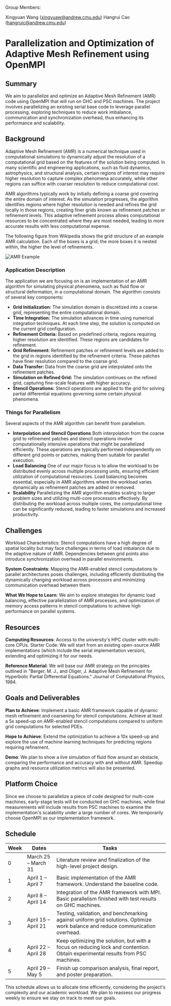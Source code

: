 Group Members:

Xingyuan Wang (xingyuaw@andrew.cmu.edu)
Hangrui Cao (hangruic@andrew.cmu.edu)

# Parallelization and Optimization of Adaptive Mesh Refinement using OpenMPI

## Summary

We aim to parallelize and optimize an Adaptive Mesh Refinement (AMR) code using OpenMPI that will run on GHC and PSC machines. The project involves parallelizing an existing serial base code to leverage parallel processing, exploring techniques to reduce work imbalance, communication and synchronization overhead, thus enhancing its performance and scalability.

## Background

Adaptive Mesh Refinement (AMR) is a numerical technique used in computational simulations to dynamically adjust the resolution of a computational grid based on the features of the solution being computed. In many scientific and engineering applications, such as fluid dynamics, astrophysics, and structural analysis, certain regions of interest may require higher resolution to capture complex phenomena accurately, while other regions can suffice with coarser resolution to reduce computational cost.

AMR algorithms typically work by initially defining a coarse grid covering the entire domain of interest. As the simulation progresses, the algorithm identifies regions where higher resolution is needed and refines the grid locally in those regions, creating finer grids known as refinement patches or refinement levels. This adaptive refinement process allows computational resources to be concentrated where they are most needed, leading to more accurate results with less computational expense.

The following figure from Wikipedia shows the grid structure of an example AMR calculation. Each of the boxes is a grid; the more boxes it is nested within, the higher the level of refinements.

![AMR Example](https://upload.wikimedia.org/wikipedia/commons/7/7b/Amrgridimg.jpg)

### Application Description

The application we are focusing on is an implementation of an AMR algorithm for simulating physical phenomena, such as fluid flow or structural deformation, in a computational domain. The algorithm consists of several key components:

- **Grid Initialization:** The simulation domain is discretized into a coarse grid, representing the entire computational domain.
- **Time Integration:** The simulation advances in time using numerical integration techniques. At each time step, the solution is computed on the current grid configuration.
- **Refinement Criteria:** Based on predefined criteria, regions requiring higher resolution are identified. These regions are candidates for refinement.
- **Grid Refinement:** Refinement patches or refinement levels are added to the grid in regions identified by the refinement criteria. These patches have finer resolution compared to the coarse grid.
- **Data Transfer:** Data from the coarse grid are interpolated onto the refinement patches.
- **Simulation on Refined Grid:** The simulation continues on the refined grid, capturing fine-scale features with higher accuracy.
- **Stencil Operations:** Stencil operations are applied to the grid for solving partial differential equations governing some certain physical phenomena.

### Things for Parallelism

Several aspects of the AMR algorithm can benefit from parallelism.

- **Interpolation and Stencil Operations** Both interpolation from the coarse grid to refinement patches and stencil operations involve computationally intensive operations that might be parallelized efficiently. These operations are typically performed independently on different grid points or patches, making them suitable for parallel execution.
- **Load Balancing** One of our major focus is to allow the workload to be distributed evenly across multiple processing units, ensuring efficient utilization of computational resources. Load balancing becomes essential, especially in AMR algorithms where the workload varies dynamically as refinement patches are added or removed.
- **Scalability** Parallelizing the AMR algorithm enables scaling to larger problem sizes and utilizing multi-core processors effectively. By distributing the workload across multiple cores, the computational time can be significantly reduced, leading to faster simulations and increased productivity.

## Challenges
Workload Characteristics: Stencil computations have a high degree of spatial locality but may face challenges in terms of load imbalance due to the adaptive nature of AMR. Dependencies between grid points also introduce synchronization overhead in parallel environments.

**System Constraints**: Mapping the AMR-enabled stencil computations to parallel architectures poses challenges, including efficiently distributing the dynamically changing workload across processors and minimizing communication overhead between them.


**What We Hope to Learn**: We aim to explore strategies for dynamic load balancing, effective parallelization of AMR processes, and optimization of memory access patterns in stencil computations to achieve high performance on parallel systems.

## Resources
**Computing Resources**: Access to the university's HPC cluster with multi-core CPUs.
Starter Code: We will start from an existing open-source AMR implementations (which include the serial implementation version), extending and optimizing it for our needs.

**Reference Material**: We will base our AMR strategy on the principles outlined in "Berger, M. J., and Oliger, J. Adaptive Mesh Refinement for Hyperbolic Partial Differential Equations." Journal of Computational Physics, 1984.

## Goals and Deliverables

**Plan to Achieve**:
Implement a basic AMR framework capable of dynamic mesh refinement and coarsening for stencil computations.
Achieve at least a 5x speed-up on AMR-enabled stencil computations compared to uniform grid computations for selected PDEs.

**Hope to Achieve**:
Extend the optimization to achieve a 10x speed-up and explore the use of machine learning techniques for predicting regions requiring refinement.

**Demo**: We plan to show a live simulation of fluid flow around an obstacle, comparing the performance and accuracy with and without AMR. Speedup graphs and resource utilization metrics will also be presented.

## Platform Choice

Since we choose to parallelize a piece of code designed for multi-core machines, early-stage tests will be conducted on GHC machines, while final measurements will include results from PSC machines to examine the implementation's scalability under a large number of cores. We temporarily choose OpenMPI as our implementation framework.

## Schedule

| Week | Dates               | Tasks                                                                                     |
|------|---------------------|-------------------------------------------------------------------------------------------|
| 0    | March 25 – March 31 | Literature review and finalization of the high-level project design.                      |
| 1    | April 1 – April 7   | Basic implementation of the AMR framework. Understand the baseline code.                  |
| 2    | April 8 – April 14  | Integration of the AMR framework with MPI. Basic parallelism finished with test results on GHC machines. |
| 3    | April 15 – April 21 | Testing, validation, and benchmarking against uniform grid solutions. Optimize work balance and reduce communication overhead. |
| 4    | April 22 – April 28 | Keep optimizing the solution, but with a focus on reducing lock and contention. Obtain experimental results from PSC machines. |
| 5    | April 29 – May 5    | Finish up comparison analysis, final report, and poster preparation.                        |

This schedule allows us to allocate time efficiently, considering the project's complexity and our academic workload. We plan to reassess our progress weekly to ensure we stay on track to meet our goals.

